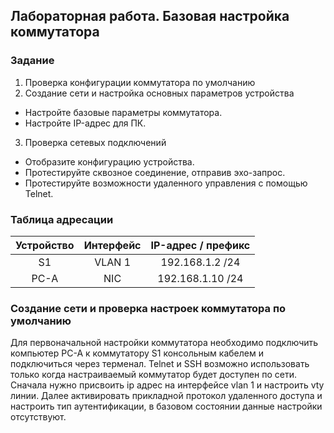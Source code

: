## 	Лабораторная работа. Базовая настройка коммутатора 
###	Задание
1. Проверка конфигурации коммутатора по умолчанию
2. Создание сети и настройка основных параметров устройства
-	Настройте базовые параметры коммутатора.
-	Настройте IP-адрес для ПК.
3. Проверка сетевых подключений
-	Отобразите конфигурацию устройства.
-	Протестируйте сквозное соединение, отправив эхо-запрос.
-	Протестируйте возможности удаленного управления с помощью Telnet.

### 	Таблица адресации
| Устройство     | Интерфейс    | IP-адрес / префикс             | 
|:-----------------:|:---------------:|:-------------------------:|
|         S1       |  VLAN 1   |     192.168.1.2 /24      |
|        PC-A      |       NIC      |     192.168.1.10 /24     |

### Создание сети и проверка настроек коммутатора по умолчанию
Для первоначальной настройки коммутатора необходимо подключить компьютер PC-A  к коммутатору S1 консольным кабелем и подключиться через терменал. Telnet и SSH возможно использовать только когда настраиваемый коммутатор будет доступен по сети. Сначала нужно присвоить ip адрес на интерфейсе vlan 1 и настроить vty линии. Далее активировать прикладной протокол удаленного доступа и настроить тип аутентификации, в базовом состоянии данные настройки отсутствуют.
